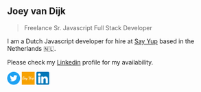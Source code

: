 ## Joey van Dijk

> Freelance Sr. Javascript Full Stack Developer

I am a Dutch Javascript developer for hire at [Say Yup](https://www.sayyup.nl) based in the Netherlands 🇳🇱.

Please check my [Linkedin](https://www.linkedin.com/in/joeyvandijk) profile for my availability.  

<a href="https://twitter.com/joeyvandijk" alt="Twitter"><img src="https://github.com/joeyvandijk/joeyvandijk/raw/master/assets/twitter.png" width="30" alt="Twitter"/></a> 
<a href="https://www.sayyup.nl" alt="Say Yup"><img src="https://github.com/joeyvandijk/joeyvandijk/raw/master/assets/say-yup.png" width="30" alt="Say Yup"/></a> 
<a href="https://www.linkedin.com/in/joeyvandijk" alt="Linkedin"><img src="https://github.com/joeyvandijk/joeyvandijk/raw/master/assets/linkedin.png" width="30" alt="Linkedin"/></a>

